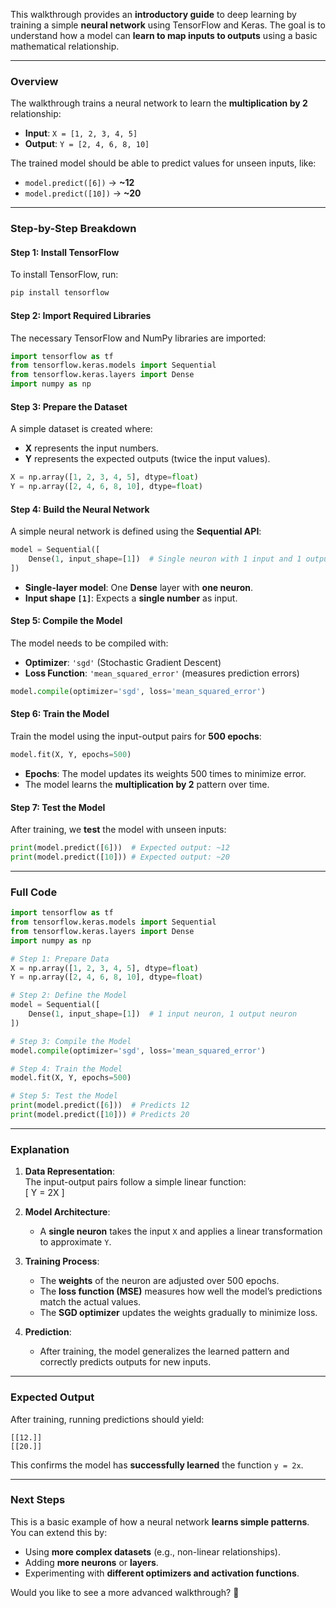 This walkthrough provides an **introductory guide** to deep learning by training a simple **neural network** using TensorFlow and Keras. The goal is to understand how a model can **learn to map inputs to outputs** using a basic mathematical relationship.

---

### **Overview**
The walkthrough trains a neural network to learn the **multiplication by 2** relationship:

- **Input**: `X = [1, 2, 3, 4, 5]`
- **Output**: `Y = [2, 4, 6, 8, 10]`

The trained model should be able to predict values for unseen inputs, like:
- `model.predict([6])` → **~12**
- `model.predict([10])` → **~20**

---

### **Step-by-Step Breakdown**
#### **Step 1: Install TensorFlow**
To install TensorFlow, run:
```sh
pip install tensorflow
```

#### **Step 2: Import Required Libraries**
The necessary TensorFlow and NumPy libraries are imported:
```python
import tensorflow as tf
from tensorflow.keras.models import Sequential
from tensorflow.keras.layers import Dense
import numpy as np
```

#### **Step 3: Prepare the Dataset**
A simple dataset is created where:
- **X** represents the input numbers.
- **Y** represents the expected outputs (twice the input values).
```python
X = np.array([1, 2, 3, 4, 5], dtype=float)
Y = np.array([2, 4, 6, 8, 10], dtype=float)
```

#### **Step 4: Build the Neural Network**
A simple neural network is defined using the **Sequential API**:
```python
model = Sequential([
    Dense(1, input_shape=[1])  # Single neuron with 1 input and 1 output
])
```
- **Single-layer model**: One **Dense** layer with **one neuron**.
- **Input shape `[1]`**: Expects a **single number** as input.

#### **Step 5: Compile the Model**
The model needs to be compiled with:
- **Optimizer**: `'sgd'` (Stochastic Gradient Descent)
- **Loss Function**: `'mean_squared_error'` (measures prediction errors)
```python
model.compile(optimizer='sgd', loss='mean_squared_error')
```

#### **Step 6: Train the Model**
Train the model using the input-output pairs for **500 epochs**:
```python
model.fit(X, Y, epochs=500)
```
- **Epochs**: The model updates its weights 500 times to minimize error.
- The model learns the **multiplication by 2** pattern over time.

#### **Step 7: Test the Model**
After training, we **test** the model with unseen inputs:
```python
print(model.predict([6]))  # Expected output: ~12
print(model.predict([10])) # Expected output: ~20
```

---

### **Full Code**
```python
import tensorflow as tf
from tensorflow.keras.models import Sequential
from tensorflow.keras.layers import Dense
import numpy as np

# Step 1: Prepare Data
X = np.array([1, 2, 3, 4, 5], dtype=float)
Y = np.array([2, 4, 6, 8, 10], dtype=float)

# Step 2: Define the Model
model = Sequential([
    Dense(1, input_shape=[1])  # 1 input neuron, 1 output neuron
])

# Step 3: Compile the Model
model.compile(optimizer='sgd', loss='mean_squared_error')

# Step 4: Train the Model
model.fit(X, Y, epochs=500)

# Step 5: Test the Model
print(model.predict([6]))  # Predicts 12
print(model.predict([10])) # Predicts 20
```

---

### **Explanation**
1. **Data Representation**:  
   The input-output pairs follow a simple linear function:  
   \[
   Y = 2X
   \]
   
2. **Model Architecture**:
   - A **single neuron** takes the input `X` and applies a linear transformation to approximate `Y`.

3. **Training Process**:
   - The **weights** of the neuron are adjusted over 500 epochs.
   - The **loss function (MSE)** measures how well the model’s predictions match the actual values.
   - The **SGD optimizer** updates the weights gradually to minimize loss.

4. **Prediction**:
   - After training, the model generalizes the learned pattern and correctly predicts outputs for new inputs.

---

### **Expected Output**
After training, running predictions should yield:
```
[[12.]]
[[20.]]
```
This confirms the model has **successfully learned** the function `y = 2x`.

---

### **Next Steps**
This is a basic example of how a neural network **learns simple patterns**. You can extend this by:
- Using **more complex datasets** (e.g., non-linear relationships).
- Adding **more neurons** or **layers**.
- Experimenting with **different optimizers and activation functions**.

Would you like to see a more advanced walkthrough? 🚀